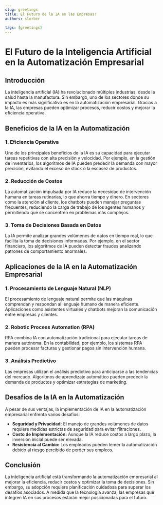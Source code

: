 ```yaml
---
slug: greetings
title: El Futuro de la IA en las Empresas!
authors: slorber
  
tags: [greetings]
---
```


# El Futuro de la Inteligencia Artificial en la Automatización Empresarial

## Introducción

La inteligencia artificial (IA) ha revolucionado múltiples industrias, desde la salud hasta la manufactura. Sin embargo, uno de los sectores donde su impacto es más significativo es en la automatización empresarial. Gracias a la IA, las empresas pueden optimizar procesos, reducir costos y mejorar la eficiencia operativa.

## Beneficios de la IA en la Automatización

### 1. **Eficiencia Operativa**

Uno de los principales beneficios de la IA es su capacidad para ejecutar tareas repetitivas con alta precisión y velocidad. Por ejemplo, en la gestión de inventarios, los algoritmos de IA pueden predecir la demanda con mayor precisión, evitando el exceso de stock o la escasez de productos.

### 2. **Reducción de Costos**

La automatización impulsada por IA reduce la necesidad de intervención humana en tareas rutinarias, lo que ahorra tiempo y dinero. En sectores como la atención al cliente, los chatbots pueden manejar preguntas frecuentes, reduciendo la carga de trabajo de los agentes humanos y permitiendo que se concentren en problemas más complejos.

### 3. **Toma de Decisiones Basada en Datos**

La IA permite analizar grandes volúmenes de datos en tiempo real, lo que facilita la toma de decisiones informadas. Por ejemplo, en el sector financiero, los algoritmos de IA pueden detectar fraudes analizando patrones de comportamiento anormales.

## Aplicaciones de la IA en la Automatización Empresarial

### **1. Procesamiento de Lenguaje Natural (NLP)**

El procesamiento de lenguaje natural permite que las máquinas comprendan y respondan al lenguaje humano de manera eficiente. Aplicaciones como asistentes virtuales y chatbots mejoran la comunicación entre empresas y clientes.

### **2. Robotic Process Automation (RPA)**

RPA combina IA con automatización tradicional para ejecutar tareas de manera autónoma. En la contabilidad, por ejemplo, los sistemas RPA pueden procesar facturas y gestionar pagos sin intervención humana.

### **3. Análisis Predictivo**

Las empresas utilizan el análisis predictivo para anticiparse a las tendencias del mercado. Algoritmos de aprendizaje automático pueden predecir la demanda de productos y optimizar estrategias de marketing.

## Desafíos de la IA en la Automatización

A pesar de sus ventajas, la implementación de IA en la automatización empresarial enfrenta varios desafíos:

- **Seguridad y Privacidad:** El manejo de grandes volúmenes de datos requiere medidas estrictas de seguridad para evitar filtraciones.
- **Costo de Implementación:** Aunque la IA reduce costos a largo plazo, la inversión inicial puede ser elevada.
- **Resistencia al Cambio:** Los empleados pueden temer la automatización debido al riesgo percibido de perder sus empleos.

## Conclusión

La inteligencia artificial está transformando la automatización empresarial al mejorar la eficiencia, reducir costos y optimizar la toma de decisiones. Sin embargo, su adopción requiere planificación cuidadosa para superar los desafíos asociados. A medida que la tecnología avanza, las empresas que integren IA en sus procesos estarán mejor posicionadas para el futuro.



